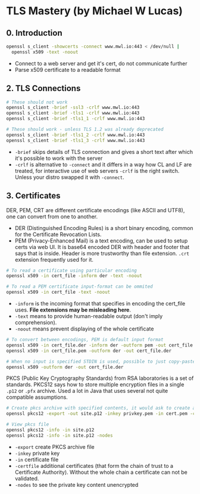 # TLS Mastery (by Michael W Lucas)

## 0. Introduction

```bash
openssl s_client -showcerts -connect www.mwl.io:443 < /dev/null | 
  openssl x509 -text -noout
```

- Connect to a web server and get it's cert, do not communicate further
- Parse x509 certificate to a readable format

## 2. TLS Connections

```bash
# These should not work
openssl s_client -brief -ssl3 -crlf www.mwl.io:443
openssl s_client -brief -tls1 -crlf www.mwl.io:443
openssl s_client -brief -tls1_1 -crlf www.mwl.io:443

# These should work - unless TLS 1.2 was already deprecated
openssl s_client -brief -tls1_2 -crlf www.mwl.io:443
openssl s_client -brief -tls1_3 -crlf www.mwl.io:443
```

- `-brief` skips details of TLS connection and gives a short text after which it's possible to work with the server
- `-crlf` is alternative to `-connect` and it differs in a way how CL and LF are treated, for interactive use of web servers `-crlf` is the right switch. Unless your distro swapped it with `-connect`.

## 3. Certificates

DER, PEM, CRT are different certificate encodings (like ASCII and UTF8), one can convert from one to another.

- DER (Distinguished Encoding Rules) is a short binary encoding, common for the Certificate Revocation Lists.
- PEM (Privacy-Enhanced Mail) is a text encoding, can be used to setup certs via web UI. It is base64 encoded DER with header and footer that says that is inside. Header is more trustworthy than file extension. `.crt` extension frequently used for it.

```bash
# To read a certificate using particular encoding
openssl x509 -in cert_file -inform der -text -noout

# To read a PEM certificate input-format can be ommited
openssl x509 -in cert_file -text -noout

```

- `-inform` is the incoming format that specifies in encoding the cert_file uses. **File extensions may be misleading here**.
- `-text` means to provide human-readable output (don't imply comprehension).
- `-noout` means prevent displaying of the whole certificate

```bash
# To convert between encodings, PEM is default input format
openssl x509 -in cert_file.der -inform der -outform pem -out cert_file.pem
openssl x509 -in cert_file.pem -outform der -out cert_file.der

# When no input is specified STDIN is used, possible to just copy-paste PEM
openssl x509 -outform der -out cert_file.der
```

PKCS (Public Key Cryptography Standards) from RSA laboratories is a set of standards. PKCS12 says how to store multiple encryption files in a single `.p12` or `.pfx` archive. Used a lot in Java that uses several not quite compatible assumptions.

```bash
# Create pkcs archive with specified contents, it would ask to create a password for it
openssl pkcs12 -export -out site.p12 -inkey privkey.pem -in cert.pem -certifile chain.pem

# View pkcs file
openssl pkcs12 -info -in site.p12
openssl pkcs12 -info -in site.p12 -nodes
```

- `-export` create PKCS archive file
- `-inkey` private key
- `-in` certificate file
- `-certfile` additional certificates (that form the chain of trust to a Certificate Authority). Without the whole chain a certificate can not be validated.
- `-nodes` to see the private key content unencrypted
 